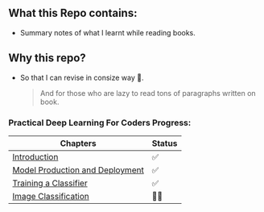## What this Repo contains:
- Summary notes of what I learnt while reading books.

## Why this repo?
- So that I can revise in consize way 🥱.
  >  And for those who are lazy to read tons of paragraphs written on book. 

### Practical Deep Learning For Coders Progress:
| Chapters     | Status |
|---------------|--------|
| [Introduction](/Practical%20Deep%20Learning%20For%20Coders/Chapter1.ipynb) | ✅ |
| [Model Production and Deployment](/Practical%20Deep%20Learning%20For%20Coders/Chapter_2.ipynb)| ✅ |
| [Training a Classifier](/Practical%20Deep%20Learning%20For%20Coders/Chapter_4.ipynb)| ✅ |
| [Image Classification](/Practical%20Deep%20Learning%20For%20Coders/Chapter_5.ipynb)| 🏊‍♂️ |



